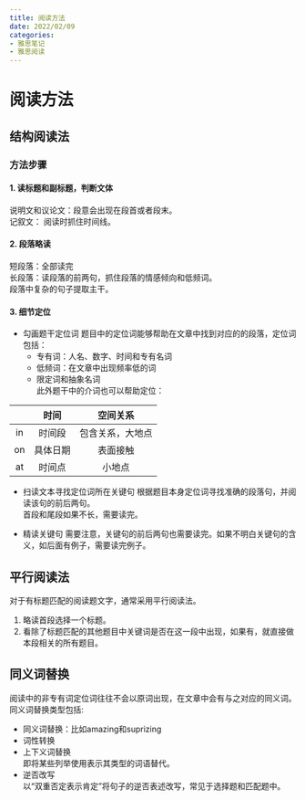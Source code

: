 ```yaml
---
title: 阅读方法
date: 2022/02/09
categories: 
- 雅思笔记
- 雅思阅读
---
```

# 阅读方法
## 结构阅读法
### 方法步骤
#### 1. 读标题和副标题，判断文体
说明文和议论文：段意会出现在段首或者段末。  
记叙文： 阅读时抓住时间线。  
#### 2. 段落略读
短段落：全部读完  
长段落：读段落的前两句，抓住段落的情感倾向和低频词。  
段落中复杂的句子提取主干。  
#### 3. 细节定位
- 勾画题干定位词
题目中的定位词能够帮助在文章中找到对应的的段落，定位词包括：  
  - 专有词：人名、数字、时间和专有名词
  - 低频词：在文章中出现频率低的词
  - 限定词和抽象名词  
此外题干中的介词也可以帮助定位：  

| | 时间 | 空间关系 |
|:-:|:-:|:-:|
| in | 时间段 | 包含关系，大地点 |
| on | 具体日期 | 表面接触 |
| at | 时间点 | 小地点 |

- 扫读文本寻找定位词所在关键句
根据题目本身定位词寻找准确的段落句，并阅读该句的前后两句。  
首段和尾段如果不长，需要读完。  

- 精读关键句
需要注意，关键句的前后两句也需要读完。如果不明白关键句的含义，如后面有例子，需要读完例子。  


## 平行阅读法
对于有标题匹配的阅读题文字，通常采用平行阅读法。
1. 略读首段选择一个标题。  
2. 看除了标题匹配的其他题目中关键词是否在这一段中出现，如果有，就直接做本段相关的所有题目。  

## 同义词替换
阅读中的非专有词定位词往往不会以原词出现，在文章中会有与之对应的同义词。  
同义词替换类型包括:  
- 同义词替换：比如amazing和suprizing
- 词性转换
- 上下义词替换  
  即将某些列举使用表示其类型的词语替代。  
- 逆否改写  
  以“双重否定表示肯定”将句子的逆否表述改写，常见于选择题和匹配题中。  